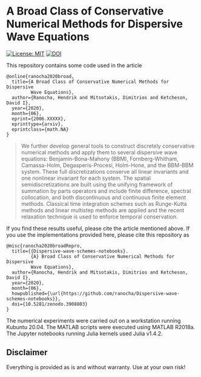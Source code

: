 # A Broad Class of Conservative Numerical Methods for Dispersive Wave Equations

[![License: MIT](https://img.shields.io/badge/License-MIT-success.svg)](https://opensource.org/licenses/MIT)
[![DOI](https://zenodo.org/badge/DOI/10.5281/zenodo.3908803.svg)](https://doi.org/10.5281/zenodo.3908803)

This repository contains some code used in the article
```
@online{ranocha2020broad,
  title={A Broad Class of Conservative Numerical Methods for Dispersive
         Wave Equations},
  author={Ranocha, Hendrik and Mitsotakis, Dimitrios and Ketcheson, David I},
  year={2020},
  month={06},
  eprint={2006.XXXXX},
  eprinttype={arxiv},
  eprintclass={math.NA}
}
```

> We further develop general tools to construct discretely conservative numerical methods and apply them to several dispersive wave equations: Benjamin-Bona-Mahony (BBM), Fornberg-Whitham, Camassa-Holm, Degasperis-Procesi, Holm-Hone, and the BBM-BBM system. These full discretizations conserve all linear invariants and one nonlinear invariant for each system. The spatial semidiscretizations are built using the unifying framework of summation by parts operators and include finite difference, spectral collocation, and both discontinuous and continuous finite element methods. Classical time integration schemes such as Runge-Kutta methods and linear multistep methods are applied and the recent relaxation technique is used to enforce temporal conservation.


If you find these results useful, please cite the article mentioned above. If you
use the implementations provided here, please cite this repository as
```
@misc{ranocha2020broadRepro,
  title={{Dispersive-wave-schemes-notebooks}.
         {A} Broad Class of Conservative Numerical Methods for Dispersive
         Wave Equations},
  author={Ranocha, Hendrik and Mitsotakis, Dimitrios and Ketcheson, David I},
  year={2020},
  month={06},
  howpublished={\url{https://github.com/ranocha/Dispersive-wave-schemes-notebooks}},
  doi={10.5281/zenodo.3908803}
}
```

The numerical experiments were carried out on a workstation running Kubuntu 20.04. The MATLAB scripts were executed using MATLAB R2018a. The Jupyter notebooks running Julia kernels used Julia v1.4.2.


## Disclaimer

Everything is provided as is and without warranty. Use at your own risk!
